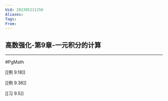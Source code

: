 ```yaml
---
Uid: 202305211256
Aliases: 
Tags: 
From: 
---
```


## 高数强化-第9章-一元积分的计算
---
#PgMath 

[[例 9.18]]

[[例 9.36]]

[[习 9.5]]